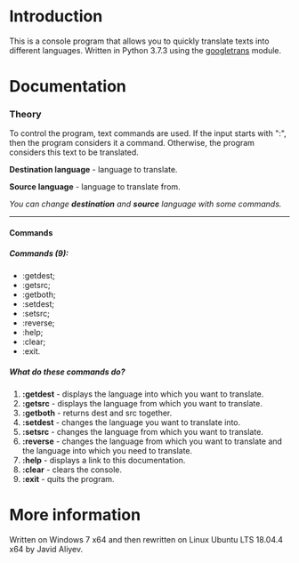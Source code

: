 # Introduction
This is a console program that allows you to quickly translate texts into different languages.
Written in Python 3.7.3 using the [googletrans](https://pypi.org/project/googletrans/) module.

# Documentation
### Theory
To control the program, text commands are used. If the input starts with ":", then the program considers it a command. Otherwise, the program considers this text to be translated.

**Destination language** - language to translate.

**Source language** - language to translate from.

*You can change **destination** and **source** language with some commands.*

---
#### Commands
##### Commands (9):
- :getdest;
- :getsrc;
- :getboth;
- :setdest;
- :setsrc;
- :reverse;
- :help;
- :clear;
- :exit.

##### What do these commands do?

1. **:getdest** - displays the language into which you want to translate.
2. **:getsrc** - displays the language from which you want to translate.
3. **:getboth** - returns dest and src together.
4. **:setdest** - changes the language you want to translate into.
5. **:setsrc** - changes the language from which you want to translate.
6. **:reverse** - changes the language from which you want to translate and the language into which you need to translate.
7. **:help** - displays a link to this documentation.
8. **:clear** - clears the console.
9. **:exit** - quits the program.

# More information
Written on Windows 7 x64 and then rewritten on Linux Ubuntu LTS 18.04.4 x64 by Javid Aliyev.
